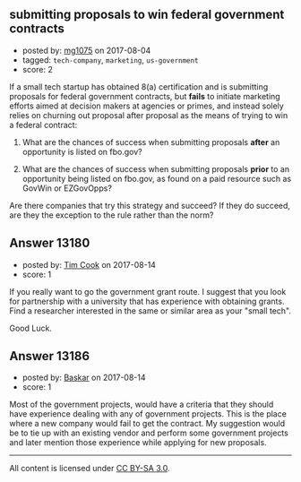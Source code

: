 ## submitting proposals to win federal government contracts

- posted by: [mg1075](https://stackexchange.com/users/257502/mg1075) on 2017-08-04
- tagged: `tech-company`, `marketing`, `us-government`
- score: 2

If a small tech startup has obtained 8(a) certification and is submitting proposals for federal government contracts, but **fails** to initiate marketing efforts aimed at decision makers at agencies or primes, and instead solely relies on churning out proposal after proposal as the means of trying to win a federal contract:

1. What are the chances of success when submitting proposals **after** an
        opportunity is listed on fbo.gov?
        
2. What are the chances of success when submitting proposals **prior** to an opportunity being listed on fbo.gov, as found on a paid
        resource such as GovWin or EZGovOpps?

Are there companies that try this strategy and succeed? If they do succeed, are they the exception to the rule rather than the norm?


## Answer 13180

- posted by: [Tim Cook](https://stackexchange.com/users/1789592/tim-cook) on 2017-08-14
- score: 1

If you really want to go the government grant route. I suggest that you look for partnership with a university that has experience with obtaining grants. Find a researcher interested in the same or similar area as your "small tech".

Good Luck.


## Answer 13186

- posted by: [Baskar](https://stackexchange.com/users/7251658/baskar) on 2017-08-14
- score: 1

Most of the government projects, would have a criteria that they should have experience dealing with any of government projects. This is the place where a new company would fail to get the contract.
My suggestion would be to tie up with an existing vendor and perform some government projects and later mention those experience while applying for new proposals.




---

All content is licensed under [CC BY-SA 3.0](https://creativecommons.org/licenses/by-sa/3.0/).
